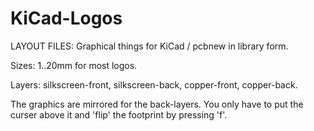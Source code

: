 
KiCad-Logos
===========

LAYOUT FILES: Graphical things for KiCad / pcbnew in library form.


Sizes: 1..20mm for most logos.

Layers: silkscreen-front, silkscreen-back, copper-front, copper-back.


The graphics are mirrored for the back-layers. You only have to put the curser above it and 'flip' the footprint by pressing 'f'.

